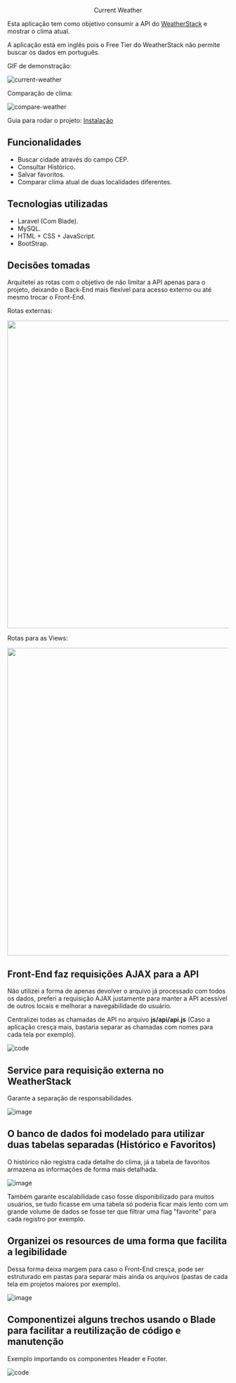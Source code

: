 <p align="center">Current Weather</p>

Esta aplicação tem como objetivo consumir a API do [WeatherStack](https://weatherstack.com/documentation) e mostrar o clima atual.

A aplicação está em inglês pois o Free Tier do WeatherStack não permite buscar os dados em português.

GIF de demonstração:

![current-weather](https://github.com/user-attachments/assets/f19272f5-153a-45d5-804e-66bb3682d7b6)

Comparação de clima:

![compare-weather](https://github.com/user-attachments/assets/481ee7d5-ebbb-4a44-adda-4dd242e3c8b4)

Guia para rodar o projeto: [Instalação](https://github.com/marcosviniciuszz/current-weather/blob/main/SETUP.md)

## Funcionalidades

- Buscar cidade através do campo CEP.
- Consultar Histórico.
- Salvar favoritos.
- Comparar clima atual de duas localidades diferentes.

## Tecnologias utilizadas

- Laravel (Com Blade).
- MySQL.
- HTML + CSS + JavaScript. 
- BootStrap.

## Decisões tomadas

Arquitetei as rotas com o objetivo de não limitar a API apenas para o projeto, deixando o Back-End mais flexível para acesso externo ou até mesmo trocar o Front-End.
 
Rotas externas:

 <img src="https://github.com/user-attachments/assets/2d563aa7-a5a9-4b44-9b53-b85ac041ae3f" width="700"/>

Rotas para as Views:

<img src="https://github.com/user-attachments/assets/d007620a-9bdf-4d7d-9326-cc8b9e7eb875" width="700"/>

## Front-End faz requisições AJAX para a API

Não utilizei a forma de apenas devolver o arquivo já processado com todos os dados, preferi a requisição AJAX justamente para manter a API acessível de outros locais e melhorar a navegabilidade do usuário.

Centralizei todas as chamadas de API no arquivo **js/api/api.js** (Caso a aplicação cresça mais, bastaria separar as chamadas com nomes para cada tela por exemplo).

![code](https://github.com/user-attachments/assets/2ec338f4-878c-4ebe-96a7-53d64f850cdf)

## Service para requisição externa no WeatherStack

Garante a separação de responsabilidades.

![image](https://github.com/user-attachments/assets/1526ccf9-9cfc-49d7-bad8-232cfc892cc1)

## O banco de dados foi modelado para utilizar duas tabelas separadas (Histórico e Favoritos) 

O histórico não registra cada detalhe do clima, já a tabela de favoritos armazena as informações de forma mais detalhada.

![image](https://github.com/user-attachments/assets/51f963d2-b6d4-4d8b-afa7-13995f30d8d6)

Também garante escalabilidade caso fosse disponibilizado para muitos usuários, se tudo ficasse em uma tabela só poderia ficar mais lento com um grande volume de dados se fosse ter que filtrar uma flag "favorite" para cada registro por exemplo.

## Organizei os resources de uma forma que facilita a legibilidade

Dessa forma deixa margem para caso o Front-End cresça, pode ser estruturado em pastas para separar mais ainda os arquivos (pastas de cada tela em projetos maiores por exemplo).

![image](https://github.com/user-attachments/assets/28b318ed-029e-4c8c-844c-0b226fc30cf3)

## Componentizei alguns trechos usando o Blade para facilitar a reutilização de código e manutenção
  
Exemplo importando os componentes Header e Footer.

![code](https://github.com/user-attachments/assets/7f03b7f7-d67b-455d-aefd-135ff2093f5f)



